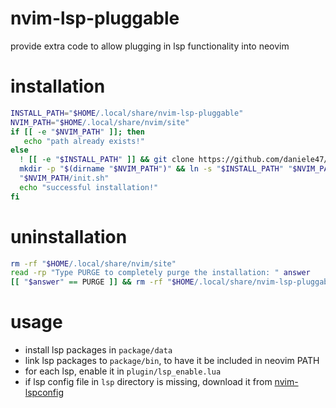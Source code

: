 # nvim-lsp-pluggable
provide extra code to allow plugging in lsp functionality into neovim

# installation
```sh
INSTALL_PATH="$HOME/.local/share/nvim-lsp-pluggable"
NVIM_PATH="$HOME/.local/share/nvim/site"
if [[ -e "$NVIM_PATH" ]]; then
   echo "path already exists!"
else
  ! [[ -e "$INSTALL_PATH" ]] && git clone https://github.com/daniele47/nvim-lsp-pluggable "$INSTALL_PATH"
  mkdir -p "$(dirname "$NVIM_PATH")" && ln -s "$INSTALL_PATH" "$NVIM_PATH"
  "$NVIM_PATH/init.sh"
  echo "successful installation!"
fi
```

# uninstallation
```sh
rm -rf "$HOME/.local/share/nvim/site"
read -rp "Type PURGE to completely purge the installation: " answer
[[ "$answer" == PURGE ]] && rm -rf "$HOME/.local/share/nvim-lsp-pluggable"
```

# usage

- install lsp packages in `package/data`
- link lsp packages to `package/bin`, to have it be included in neovim PATH
- for each lsp, enable it in `plugin/lsp_enable.lua`
- if lsp config file in `lsp` directory is missing, download it from [nvim-lspconfig](https://github.com/neovim/nvim-lspconfig)
